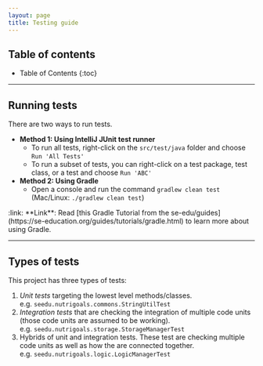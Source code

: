 ```yaml
---
layout: page
title: Testing guide
---
```


## Table of contents

* Table of Contents
{:toc}

--------------------------------------------------------------------------------------------------------------------

<div markdown="block" class="index" >

## Running tests

There are two ways to run tests.

* **Method 1: Using IntelliJ JUnit test runner**
  * To run all tests, right-click on the `src/test/java` folder and choose `Run 'All Tests'`
  * To run a subset of tests, you can right-click on a test package,
    test class, or a test and choose `Run 'ABC'`
* **Method 2: Using Gradle**
  * Open a console and run the command `gradlew clean test` (Mac/Linux: `./gradlew clean test`)

<div markdown="span" class="alert alert-secondary">:link: **Link**: Read [this Gradle Tutorial from the se-edu/guides](https://se-education.org/guides/tutorials/gradle.html) to learn more about using Gradle.
</div>

--------------------------------------------------------------------------------------------------------------------

## Types of tests

This project has three types of tests:

1. *Unit tests* targeting the lowest level methods/classes.<br>
   e.g. `seedu.nutrigoals.commons.StringUtilTest`
2. *Integration tests* that are checking the integration of multiple code units (those code units are assumed to be working).<br>
   e.g. `seedu.nutrigoals.storage.StorageManagerTest`
3. Hybrids of unit and integration tests. These test are checking multiple code units as well as how the are connected together.<br>
   e.g. `seedu.nutrigoals.logic.LogicManagerTest`

</div>
